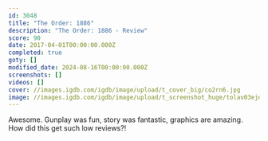 ```yaml
---
id: 3048
title: "The Order: 1886"
description: "The Order: 1886 - Review"
score: 90
date: 2017-04-01T00:00:00.000Z
completed: true
goty: []
modified_date: 2024-08-16T00:00:00.000Z
screenshots: []
videos: []
cover: //images.igdb.com/igdb/image/upload/t_cover_big/co2rn6.jpg
image: //images.igdb.com/igdb/image/upload/t_screenshot_huge/tolav03ejdksqc5pmpnt.jpg
---
```

Awesome. Gunplay was fun, story was fantastic, graphics are amazing. How did this get such low reviews?!